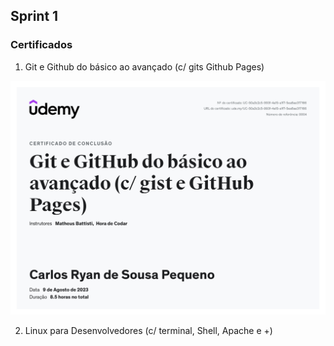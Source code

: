 ## Sprint 1

### Certificados

1. Git e Github do básico ao avançado (c/ gits Github Pages)

![Certificado do Git e Github](https://github.com/CarlosRyan07/Programa-Bolsas-CompassUOL/blob/main/Sprint%201/img/Certificado_Git_e_Github.jpg)

2. Linux para Desenvolvedores (c/ terminal, Shell, Apache e +)
